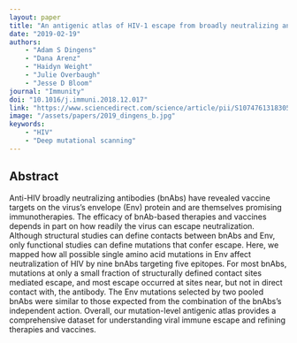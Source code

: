 ```yaml
---
layout: paper
title: "An antigenic atlas of HIV-1 escape from broadly neutralizing antibodies distinguishes functional and structural epitopes"
date: "2019-02-19"
authors: 
    - "Adam S Dingens"
    - "Dana Arenz"
    - "Haidyn Weight"
    - "Julie Overbaugh"
    - "Jesse D Bloom"
journal: "Immunity"
doi: "10.1016/j.immuni.2018.12.017"
link: "https://www.sciencedirect.com/science/article/pii/S107476131830565X?via%3Dihub"
image: "/assets/papers/2019_dingens_b.jpg"
keywords:
    - "HIV"
    - "Deep mutational scanning"
---
```


## Abstract

Anti-HIV broadly neutralizing antibodies (bnAbs) have revealed vaccine targets on the virus’s envelope (Env) protein and are themselves promising immunotherapies. The efficacy of bnAb-based therapies and vaccines depends in part on how readily the virus can escape neutralization. Although structural studies can define contacts between bnAbs and Env, only functional studies can define mutations that confer escape. Here, we mapped how all possible single amino acid mutations in Env affect neutralization of HIV by nine bnAbs targeting five epitopes. For most bnAbs, mutations at only a small fraction of structurally defined contact sites mediated escape, and most escape occurred at sites near, but not in direct contact with, the antibody. The Env mutations selected by two pooled bnAbs were similar to those expected from the combination of the bnAbs’s independent action. Overall, our mutation-level antigenic atlas provides a comprehensive dataset for understanding viral immune escape and refining therapies and vaccines.
